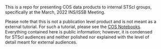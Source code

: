 This is a repo for presenting COS data products to internal STScI groups, specifically at the March, 2022 INS/ISSB Meeting.

Please note that this is not a publication level product and is not meant as a external tutorial. For such a tutorial, please see the [COS Notebooks](https://spacetelescope.github.io/COS-Notebooks/). Everything contained here is public information; however, it is condensed for STScI audiences and neither polished nor explained with the level of detail meant for external audiences.